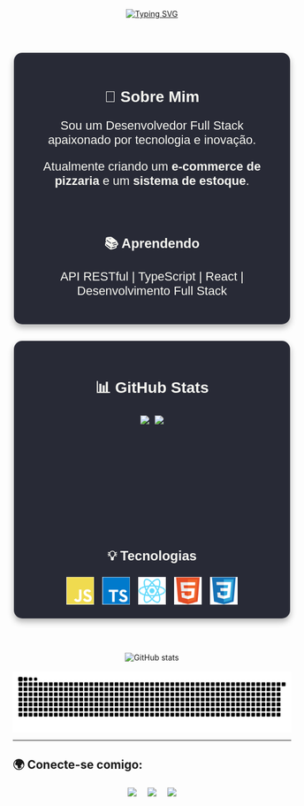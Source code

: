 <div align="center">
  <a href="https://git.io/typing-svg">
    <img 
      src="https://readme-typing-svg.demolab.com?font=Fira+Code&size=45&duration=2500&pause=1000&center=true&vCenter=true&width=1000&lines=Ol%C3%A1%2C+eu+sou+Kau%C3%A3;Desenvolvedor+Full+Stack&color="6ec1e4" 
      alt="Typing SVG" 
    />
  </a>
</div>


<br><br>

<div align="center" style="display: flex; justify-content: center; gap: 30px; flex-wrap: wrap; font-size: 22px; font-family: Arial, sans-serif;">

  <div style="flex: 1; min-width: 320px; max-width: 450px; text-align: center; background: #282a36; padding: 25px; border-radius: 15px; box-shadow: 0 6px 12px rgba(0, 0, 0, 0.3);">
    <h2 style="color: #f8f8f2; font-size: 28px;">🚀 Sobre Mim</h2>
    <p style="color: #f8f8f2;">Sou um Desenvolvedor Full Stack apaixonado por tecnologia e inovação.</p>
    <p style="color: #f8f8f2;">Atualmente criando um <strong>e-commerce de pizzaria</strong> e um <strong>sistema de estoque</strong>.</p>
    <br>
    <h3 style="color: #f8f8f2; font-size: 24px;">📚 Aprendendo</h3>
    <p style="color: #f8f8f2;">API RESTful | TypeScript | React | Desenvolvimento Full Stack</p>
  </div>

  <div style="flex: 1; min-width: 320px; max-width: 450px; text-align: center; background: #282a36; padding: 25px; border-radius: 15px; box-shadow: 0 6px 12px rgba(0, 0, 0, 0.3);">
    <h2 style="color: #f8f8f2; font-size: 28px;">📊 GitHub Stats</h2>
    <div style="display: flex; justify-content: center; gap: 10px; flex-wrap: wrap;">
      <img height="180em" src="https://github-readme-stats.vercel.app/api?username=kauapietro&show_icons=true&theme=dark">
      <img height="180em" src="https://github-readme-stats.vercel.app/api/top-langs/?username=kauapietro&layout=compact&theme=dark&hide=python,java&langs_count=8">
    </div>
    <br>
    <h3 style="color: #f8f8f2; font-size: 24px;">💡 Tecnologias</h3>
    <div style="display: flex; justify-content: center; gap: 15px; flex-wrap: wrap;">
      <img height="50" src="https://raw.githubusercontent.com/devicons/devicon/master/icons/javascript/javascript-plain.svg">
      <img height="50" src="https://raw.githubusercontent.com/devicons/devicon/master/icons/typescript/typescript-plain.svg">
      <img height="50" src="https://raw.githubusercontent.com/devicons/devicon/master/icons/react/react-original.svg">
      <img height="50" src="https://raw.githubusercontent.com/devicons/devicon/master/icons/html5/html5-original.svg">
      <img height="50" src="https://raw.githubusercontent.com/devicons/devicon/master/icons/css3/css3-original.svg">
    </div>
  </div>
</div>

<br><br>

<div align="center">
  <img src="https://github-readme-stats-git-masterrstaa-rickstaa.vercel.app/api?username=kauapietro031nl&hide_title=true&show_icons=true&include_all_commits=false&count_private=true&line_height=30&hide=issues&bg_color=000&title_color=FF00F6&text_color=FFF&border_radius=6&border_color=36123c&icon_color=FF00F6&theme=jolly" alt="GitHub stats">
</div>

<br>

<picture align="center">
  <source media="(prefers-color-scheme: dark)" srcset="https://raw.githubusercontent.com/Kauapietro031nl/Kauapietro031nl/output/github-contribution-grid-snake-dark.svg">
  <source media="(prefers-color-scheme: light)" srcset="https://raw.githubusercontent.com/Kauapietro031nl/Kauapietro031nl/output/github-contribution-grid-snake.svg">
  <img align="center" alt="github contribution grid snake animation" src="https://raw.githubusercontent.com/Kauapietro031nl/Kauapietro031nl/output/github-contribution-grid-snake.svg">
</picture>

---

## 🌍 Conecte-se comigo:

<div align="center" style="display: flex; justify-content: center; gap: 20px; font-size: 20px;">
  <a href="https://www.instagram.com/kauapietro031" target="_blank">
    <img src="https://img.shields.io/badge/-Instagram-%23E4405F?style=for-the-badge&logo=instagram&logoColor=white">
  </a>
  <a href="mailto:kauapietro2608@gmail.com">
    <img src="https://img.shields.io/badge/-Gmail-%23333?style=for-the-badge&logo=gmail&logoColor=white">
  </a>
  <a href="https://www.linkedin.com/in/kauapietro" target="_blank">
    <img src="https://img.shields.io/badge/-LinkedIn-%230077B5?style=for-the-badge&logo=linkedin&logoColor=white">
  </a>
</div>
